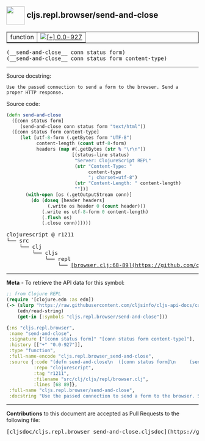## <img width="48px" valign="middle" src="http://i.imgur.com/Hi20huC.png"> cljs.repl.browser/send-and-close

 <table border="1">
<tr>

<td>function</td>
<td><a href="https://github.com/cljsinfo/cljs-api-docs/tree/0.0-927"><img valign="middle" alt="[+] 0.0-927" src="https://img.shields.io/badge/+-0.0--927-lightgrey.svg"></a> </td>
</tr>
</table>

 <samp>
(__send-and-close__ conn status form)<br>
</samp>
 <samp>
(__send-and-close__ conn status form content-type)<br>
</samp>

---




Source docstring:

```
Use the passed connection to send a form to the browser. Send a
proper HTTP response.
```

Source code:

```clj
(defn send-and-close
  ([conn status form]
     (send-and-close conn status form "text/html"))
  ([conn status form content-type]
     (let [utf-8-form (.getBytes form "UTF-8")
           content-length (count utf-8-form)
           headers (map #(.getBytes (str % "\r\n"))
                        [(status-line status)
                         "Server: ClojureScript REPL"
                         (str "Content-Type: "
                              content-type
                              "; charset=utf-8")
                         (str "Content-Length: " content-length)
                         ""])]
       (with-open [os (.getOutputStream conn)]
         (do (doseq [header headers]
               (.write os header 0 (count header)))
             (.write os utf-8-form 0 content-length)
             (.flush os)
             (.close conn))))))
```

 <pre>
clojurescript @ r1211
└── src
    └── clj
        └── cljs
            └── repl
                └── <ins>[browser.clj:68-89](https://github.com/clojure/clojurescript/blob/r1211/src/clj/cljs/repl/browser.clj#L68-L89)</ins>
</pre>


---

__Meta__ - To retrieve the API data for this symbol:

```clj
;; from Clojure REPL
(require '[clojure.edn :as edn])
(-> (slurp "https://raw.githubusercontent.com/cljsinfo/cljs-api-docs/catalog/cljs-api.edn")
    (edn/read-string)
    (get-in [:symbols "cljs.repl.browser/send-and-close"]))
```

```clj
{:ns "cljs.repl.browser",
 :name "send-and-close",
 :signature ["[conn status form]" "[conn status form content-type]"],
 :history [["+" "0.0-927"]],
 :type "function",
 :full-name-encode "cljs.repl.browser_send-and-close",
 :source {:code "(defn send-and-close\n  ([conn status form]\n     (send-and-close conn status form \"text/html\"))\n  ([conn status form content-type]\n     (let [utf-8-form (.getBytes form \"UTF-8\")\n           content-length (count utf-8-form)\n           headers (map #(.getBytes (str % \"\\r\\n\"))\n                        [(status-line status)\n                         \"Server: ClojureScript REPL\"\n                         (str \"Content-Type: \"\n                              content-type\n                              \"; charset=utf-8\")\n                         (str \"Content-Length: \" content-length)\n                         \"\"])]\n       (with-open [os (.getOutputStream conn)]\n         (do (doseq [header headers]\n               (.write os header 0 (count header)))\n             (.write os utf-8-form 0 content-length)\n             (.flush os)\n             (.close conn))))))",
          :repo "clojurescript",
          :tag "r1211",
          :filename "src/clj/cljs/repl/browser.clj",
          :lines [68 89]},
 :full-name "cljs.repl.browser/send-and-close",
 :docstring "Use the passed connection to send a form to the browser. Send a\nproper HTTP response."}

```

---

__Contributions__ to this document are accepted as Pull Requests to the following file:

 <pre>
[cljsdoc/cljs.repl.browser_send-and-close.cljsdoc](https://github.com/cljsinfo/cljs-api-docs/blob/master/cljsdoc/cljs.repl.browser_send-and-close.cljsdoc)
</pre>

